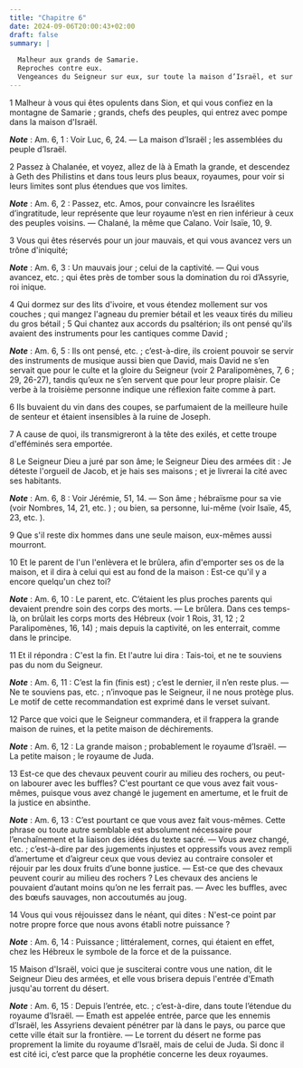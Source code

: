 ```yaml
---
title: "Chapitre 6"
date: 2024-09-06T20:00:43+02:00
draft: false
summary: |
  
  Malheur aux grands de Samarie.
  Reproches contre eux.
  Vengeances du Seigneur sur eux, sur toute la maison d’Israël, et sur tout le pays occupé par les douze tribus.
---
```



1 Malheur à vous qui êtes opulents dans Sion, et qui vous confiez en la montagne de Samarie ; grands, chefs des peuples, qui entrez avec pompe dans la maison d'Israël.

***Note*** :  Am. 6, 1 : Voir Luc, 6, 24. ― La maison d’Israël ; les assemblées du peuple d’Israël.

2 Passez à Chalanée, et voyez, allez de là à Emath la grande, et descendez à Geth des Philistins et dans tous leurs plus beaux, royaumes, pour voir si leurs limites sont plus étendues que vos limites.

***Note*** :  Am. 6, 2 : Passez, etc. Amos, pour convaincre les Israélites d’ingratitude, leur représente que leur royaume n’est en rien inférieur à ceux des peuples voisins. ― Chalané, la même que Calano. Voir Isaïe, 10, 9.


3 Vous qui êtes réservés pour un jour mauvais, et qui vous avancez vers un trône d'iniquité;

***Note*** :  Am. 6, 3 : Un mauvais jour ; celui de la captivité. ― Qui vous avancez, etc. ; qui êtes près de tomber sous la domination du roi d’Assyrie, roi inique.

4 Qui dormez sur des lits d'ivoire, et vous étendez mollement sur vos couches ; qui mangez l'agneau du premier bétail et les veaux tirés du milieu du gros bétail ; 5 Qui chantez aux accords du psaltérion; ils ont pensé qu'ils avaient des instruments pour les cantiques comme David ;

***Note*** :  Am. 6, 5 : Ils ont pensé, etc. ; c’est-à-dire, ils croient pouvoir se servir des instruments de musique aussi bien que David, mais David ne s’en servait que pour le culte et la gloire du Seigneur (voir 2 Paralipomènes, 7, 6 ; 29, 26-27), tandis qu’eux ne s’en servent que pour leur propre plaisir. Ce verbe à la troisième personne indique une réflexion faite comme à part.

6 Ils buvaient du vin dans des coupes, se parfumaient de la meilleure huile de senteur et étaient insensibles à la ruine de Joseph.


7 A cause de quoi, ils transmigreront à la tête des exilés, et cette troupe d'efféminés sera emportée.


8 Le Seigneur Dieu a juré par son âme; le Seigneur Dieu des armées dit : Je déteste l'orgueil de Jacob, et je hais ses maisons ; et je livrerai la cité avec ses habitants.

***Note*** :  Am. 6, 8 : Voir Jérémie, 51, 14. ― Son âme ; hébraïsme pour sa vie (voir Nombres, 14, 21, etc. ) ; ou bien, sa personne, lui-même (voir Isaïe, 45, 23, etc. ).

9 Que s'il reste dix hommes dans une seule maison, eux-mêmes aussi mourront.


10 Et le parent de l'un l'enlèvera et le brûlera, afin d'emporter ses os de la maison, et il dira à celui qui est au fond de la maison : Est-ce qu'il y a encore quelqu'un chez toi?

***Note*** :  Am. 6, 10 : Le parent, etc. C’étaient les plus proches parents qui devaient prendre soin des corps des morts. ― Le brûlera. Dans ces temps-là, on brûlait les corps morts des Hébreux (voir 1 Rois, 31, 12 ; 2 Paralipomènes, 16, 14) ; mais depuis la captivité, on les enterrait, comme dans le principe.


11 Et il répondra : C'est la fin. Et l'autre lui dira : Tais-toi, et ne te souviens pas du nom du Seigneur.

***Note*** :  Am. 6, 11 : C’est la fin (finis est) ; c’est le dernier, il n’en reste plus. ― Ne te souviens pas, etc. ; n’invoque pas le Seigneur, il ne nous protège plus. Le motif de cette recommandation est exprimé dans le verset suivant.


12 Parce que voici que le Seigneur commandera, et il frappera la grande maison de ruines, et la petite maison de déchirements.

***Note*** :  Am. 6, 12 : La grande maison ; probablement le royaume d’Israël. ― La petite maison ; le royaume de Juda.

13 Est-ce que des chevaux peuvent courir au milieu des rochers, ou peut-on labourer avec les buffles? C'est pourtant ce que vous avez fait vous-mêmes, puisque vous avez changé le jugement en amertume, et le fruit de la justice en absinthe.

***Note*** :  Am. 6, 13 : C’est pourtant ce que vous avez fait vous-mêmes. Cette phrase ou toute autre semblable est absolument nécessaire pour l’enchaînement et la liaison des idées du texte sacré. ― Vous avez changé, etc. ; c’est-à-dire par des jugements injustes et oppressifs vous avez rempli d’amertume et d’aigreur ceux que vous deviez au contraire consoler et réjouir par les doux fruits d’une bonne justice. ― Est-ce que des chevaux peuvent courir au milieu des rochers ? Les chevaux des anciens le pouvaient d’autant moins qu’on ne les ferrait pas. ― Avec les buffles, avec des bœufs sauvages, non accoutumés au joug.


14 Vous qui vous réjouissez dans le néant, qui dites : N'est-ce point par notre propre force que nous avons établi notre puissance ?

***Note*** :  Am. 6, 14 : Puissance ; littéralement, cornes, qui étaient en effet, chez les Hébreux le symbole de la force et de la puissance.

15 Maison d'Israël, voici que je susciterai contre vous une nation, dit le Seigneur Dieu des armées, et elle vous brisera depuis l'entrée d'Emath jusqu'au torrent du désert.

***Note*** :  Am. 6, 15 : Depuis l’entrée, etc. ; c’est-à-dire, dans toute l’étendue du royaume d’Israël. ― Emath est appelée entrée, parce que les ennemis d’Israël, les Assyriens devaient pénétrer par là dans le pays, ou parce que cette ville était sur la frontière. ― Le torrent du désert ne forme pas proprement la limite du royaume d’Israël, mais de celui de Juda. Si donc il est cité ici, c’est parce que la prophétie concerne les deux royaumes.

